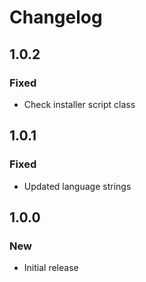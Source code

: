 # Changelog

## 1.0.2

### Fixed

- Check installer script class

## 1.0.1

### Fixed

- Updated language strings

## 1.0.0

### New

- Initial release
